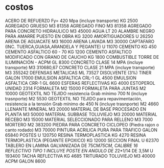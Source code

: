 # costos
ACERO DE REFUERZO Fy= 420 Mpa (incluye transporte)	KG	2500
AGREGADO GRUESO	M3	81358
AGREGADO FINO	M3	81358
AGREGADO PARA CONCRETO HIDRAULICO	M3	45000
AGUA	LT	20
ALAMBRE NEGRO PARA AMARRE PUESTO EN OBRA	KG	3200
AMORTIGUADORES	U	26250
ARENA DE AGUACATE	M3	16000
ARENA LAVADA	M3	30000
CAPTAFARO (INC. TUERCA,GUASA,ARANDELA Y PEGANTE)	U	11070
CEMENTO	KG	450
CEMENTO ASFALTICO 60 - 70	KG	1200
CEMENTO ASFALTICO MODIFICADO CON GRANO DE CAUCHO	KG	1800
COMBUSTIBLE TORRE DE ILUMINACIÓN - ACPM	GL	8300
CONCRETO CLASE 14 MPA (incluye transporte)	M3	310680,67
CONCRETO CLASE 21 MPA (incluye transporte)	M3	355242
DEFENSAS METALICAS	ML	73527
DISOLVENTE (3%) TINER	GALON	17000
EMULSION ASFALTICA CRL-1	GL	4500
EMULSION ASFALTICA CRR-1	GL	6600
ESFERAS REFLECTIVAS	KG	4000
ESTOPEROL	UNIDAD	2314
FORMALETA	M2	15000
FORMALETA PARA JUNTAS	M2	10000
GEOTEXTIL NO TEJIDO  resistencia Grab mínimo 700 N (incluye trasnporte)	M2	5530
GEOTEXTIL NO TEJIDO para repavimentación, resistencia a la tensión Grab mínimo de 450 N (incluye trasnporte)	M2	4660
LLENANTE MINERAL	M3	20000
MATERIAL DE BASE PROCESADO EN PLANTA	M3	50000
MATERIAL SUBBASE TOLUVIEJO	M3	20000
MATERIAL RECEBO	M3	15000
MATERIAL SELECCIONADO PARA RELLENO	M3	7000
MORTERO	M2	383200
PIEDRA PARA CONCRETO CICLOPEO (Piedra rajon o canto rodado)	M3	70000
PINTURA ACRILICA PURA PARA TRAFICO	GALON	65840
POSTES	U	120750
RESINA TERMOPLASTICA	KG	4270
RESINA TERMOPLASTICA (PEGANTE EPOXICO)	KG	12000
SECCION FINAL 	U	62370
TABLERO EN LAMINA GALVANIZADA DE 75CM*75CM, CALIBRE 16 REFLECTIVO TIPO 1 INCLUYE POSTE EN ANGULO DE 2*2*1/14 DE 3,5M	U	193400
TACHA REFLECTIVA	KG	4685
TRITURADO TOLUVIEJO	M3	40000
ACPM	GALON	8600
